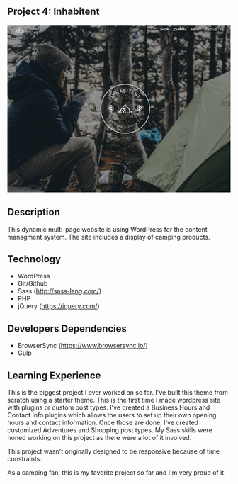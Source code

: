 ## Project 4: Inhabitent 
![Inhabitent Screenshot](themes/inhabitent/images/screenshot.png)
## Description
This dynamic multi-page website is using WordPress for the content managment system. The site includes a display of camping products. 

## Technology
* WordPress
* Git/Github
* Sass (http://sass-lang.com/)
* PHP
* jQuery (https://jquery.com/)



## Developers Dependencies
* BrowserSync (https://www.browsersync.io/)
* Gulp


## Learning Experience
This is the biggest project I ever worked on so far. I've built this theme from scratch using a starter theme. This is the first time I made wordpress site with plugins or custom post types. I've created a Business Hours and Contact Info plugins which allows the users to set up their own opening hours and contact information. Once those are done, I've created customized Adventures and Shopping post types. My Sass skills were honed working on this project as there were a lot of it involved.

This project wasn't originally designed to be responsive because of time constraints.

As a camping fan, this is my favorite project so far and I'm very proud of it.

